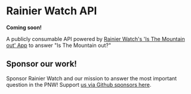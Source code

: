 # Rainier Watch API

**Coming soon!**

A publicly consumable API powered by [Rainier Watch's 'Is The Mountain out' App](https://app.rainierwatch.com) to answer "Is The Mountain out?"


## Sponsor our work!

Sponsor Rainier Watch and our mission to answer the most important question in the PNW! Support [us via Github sponsors here](https://github.com/sponsors/RainierWatch).